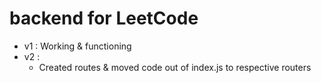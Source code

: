 # backend for LeetCode

- v1 : Working & functioning
- v2 :
  - Created routes & moved code out of index.js to respective routers
